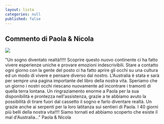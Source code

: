 ```yaml
---
layout: lista
categories: null
published: false
---
```


## Commento di Paola & Nicola

![]({{site.baseurl}}/images/SAM_3753.JPG)


"Un sogno diventato realtà!!!!!
Scoprire questo nuovo continente ci ha fatto vivere esperienze uniche e provare emozioni indescrivibili.
Stare a contatto ogni giorno con la gente del posto ci ha fatto aprire gli occhi su una cultura ed un modo di vivere e pensare diverso dal nostro.
L'Australia è stata e sarà per sempre una pagina importante del libro della nostra vita.
Speriamo che un giorno i nostri occhi riescano nuovamente ad incontrare i tramonti di quella terra lontana.
Un ringraziamento enorme a Paola per la sua disponibilità e prontezza nell'assistenza, grazie a te abbiamo avuto la possibilità di tirare fuori dal cassetto il sogno e farlo diventare realtà.
Un grazie anche ai serpenti per la loro latitanza sui sentieri di Paola.
I 40 giorni più belli della nostra vita!!!!
Siamo tornati ed abbiamo scoperto che esiste il mal d'Australia..."
Paola & Nicola 
